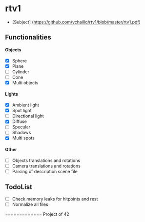 rtv1
====

* [Subject] (https://github.com/vchaillo/rtv1/blob/master/rtv1.pdf)

## Functionalities

#### Objects
- [x] Sphere
- [x] Plane
- [ ] Cylinder
- [ ] Cone
- [x] Multi objects

#### Lights
- [x] Ambient light
- [x] Spot light
- [ ] Directional light
- [x] Diffuse
- [ ] Specular
- [ ] Shadows
- [x] Multi spots

#### Other
- [ ] Objects translations and rotations
- [ ] Camera translations and rotations
- [ ] Parsing of description scene file

## TodoList
- [ ] Check memory leaks for hitpoints and rest
- [ ] Normalize all files

=============
Project of 42
